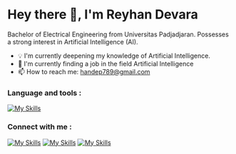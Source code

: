 # Hey there 👋, I'm Reyhan Devara
Bachelor of Electrical Engineering from Universitas Padjadjaran. Possesses a strong interest in Artificial Intelligence (AI).

- 💡 I'm currently deepening my knowledge of Artificial Intelligence.
- 💼 I'm currently finding a job in the field Artificial Intelligence
- 📫 How to reach me: handep789@gmail.com 

### Language and tools :
[![My Skills](https://skillicons.dev/icons?i=py,c,qt,html,css,arduino&theme=light)](https://skillicons.dev)



### Connect with me :
[![My Skills](https://skillicons.dev/icons?i=linkedin&theme=light)](https://www.linkedin.com/in/reyhandevara/) [![My Skills](https://skillicons.dev/icons?i=instagram&theme=light)](https://www.instagram.com/reyhand9/) [![My Skills](https://skillicons.dev/icons?i=twitter&theme=light)](https://twitter.com/@handep__)  


